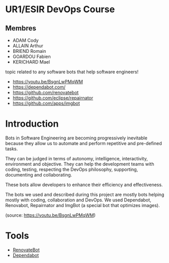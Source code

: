 # UR1/ESIR DevOps Course

## Membres

- ADAM Cody
- ALLAIN Arthur
- BRIEND Romain
- GOARDOU Fabien
- KERICHARD Mael

topic related to any software bots that help software engineers!

- https://youtu.be/BsgnLwPMqWM
- https://dependabot.com/
- https://github.com/renovatebot
- https://github.com/eclipse/repairnator
- https://github.com/apps/imgbot

# Introduction

Bots in Software Engineering are becoming progressively inevitable because they allow us to automate and perform repetitive and pre-defined tasks.  

They can be judged in terms of autonomy, intelligence, interactivity, environment and objective. They can help the development teams with coding, testing, respecting the DevOps philosophy, supporting, documenting and collaborating.

These bots allow developers to enhance their efficiency and effectiveness.

The bots we used and described during this project are mostly bots helping mostly with coding, collaboration and DevOps. We used Dependabot, Renovabot, Repairnator and ImgBot (a special bot that optimizes images).

(source: https://youtu.be/BsgnLwPMqWM)

# Tools
- [RenovateBot](./renovatebot.md)
- [Dependabot](./dependabot.md)
